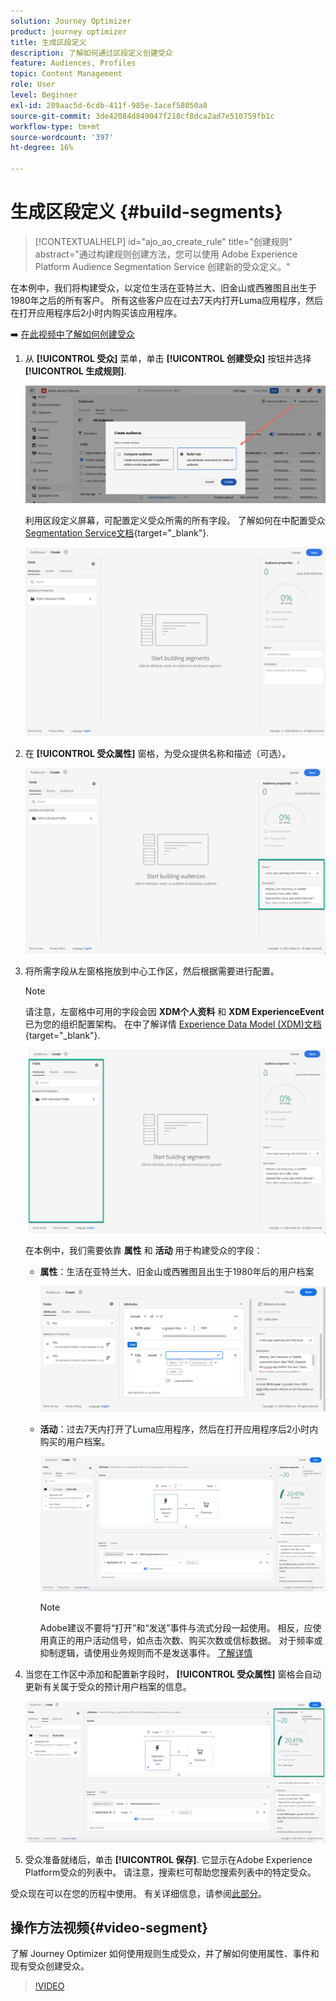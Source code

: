 ```yaml
---
solution: Journey Optimizer
product: journey optimizer
title: 生成区段定义
description: 了解如何通过区段定义创建受众
feature: Audiences, Profiles
topic: Content Management
role: User
level: Beginner
exl-id: 289aac5d-6cdb-411f-985e-3acef58050a8
source-git-commit: 3de42084d849047f218cf8dca2ad7e510759fb1c
workflow-type: tm+mt
source-wordcount: '397'
ht-degree: 16%

---
```


# 生成区段定义 {#build-segments}

>[!CONTEXTUALHELP]
>id="ajo_ao_create_rule"
>title="创建规则"
>abstract="通过构建规则创建方法，您可以使用 Adobe Experience Platform Audience Segmentation Service 创建新的受众定义。"

在本例中，我们将构建受众，以定位生活在亚特兰大、旧金山或西雅图且出生于1980年之后的所有客户。 所有这些客户应在过去7天内打开Luma应用程序，然后在打开应用程序后2小时内购买该应用程序。

➡️ [在此视频中了解如何创建受众](#video-segment)

1. 从 **[!UICONTROL 受众]** 菜单，单击 **[!UICONTROL 创建受众]** 按钮并选择 **[!UICONTROL 生成规则]**.

   ![](assets/create-segment.png)

   利用区段定义屏幕，可配置定义受众所需的所有字段。 了解如何在中配置受众 [Segmentation Service文档](https://experienceleague.adobe.com/docs/experience-platform/segmentation/ui/overview.html?lang=zh-Hans){target="_blank"}.

   ![](assets/segment-builder.png)

1. 在 **[!UICONTROL 受众属性]** 窗格，为受众提供名称和描述（可选）。

   ![](assets/segment-properties.png)

1. 将所需字段从左窗格拖放到中心工作区，然后根据需要进行配置。

   >[!NOTE]
   >
   >请注意，左窗格中可用的字段会因 **XDM个人资料** 和 **XDM ExperienceEvent** 已为您的组织配置架构。  在中了解详情 [Experience Data Model (XDM)文档](https://experienceleague.adobe.com/docs/experience-platform/xdm/home.html){target="_blank"}.

   ![](assets/drag-fields.png)

   在本例中，我们需要依靠 **属性** 和 **活动** 用于构建受众的字段：

   * **属性**：生活在亚特兰大、旧金山或西雅图且出生于1980年后的用户档案

     ![](assets/add-attributes.png)

   * **活动**：过去7天内打开了Luma应用程序，然后在打开应用程序后2小时内购买的用户档案。

     ![](assets/add-events.png)

     >[!NOTE]
     >
     >Adobe建议不要将“打开”和“发送”事件与流式分段一起使用。 相反，应使用真正的用户活动信号，如点击次数、购买次数或信标数据。 对于频率或抑制逻辑，请使用业务规则而不是发送事件。 [了解详情](about-audiences.md#open-and-send-event-guardrails)

1. 当您在工作区中添加和配置新字段时， **[!UICONTROL 受众属性]** 窗格会自动更新有关属于受众的预计用户档案的信息。

   ![](assets/segment-estimate.png)

1. 受众准备就绪后，单击 **[!UICONTROL 保存]**. 它显示在Adobe Experience Platform受众的列表中。 请注意，搜索栏可帮助您搜索列表中的特定受众。

受众现在可以在您的历程中使用。 有关详细信息，请参阅[此部分](../audience/about-audiences.md)。

## 操作方法视频{#video-segment}

了解 Journey Optimizer 如何使用规则生成受众，并了解如何使用属性、事件和现有受众创建受众。

>[!VIDEO](https://video.tv.adobe.com/v/3425020?quality=12)
